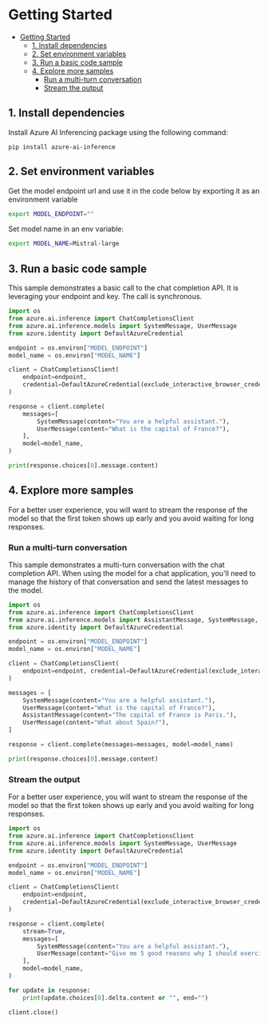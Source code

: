 

# Getting Started

- [Getting Started](#getting-started)
  - [1. Install dependencies](#1-install-dependencies)
  - [2. Set environment variables](#2-set-environment-variables)
  - [3. Run a basic code sample](#3-run-a-basic-code-sample)
  - [4. Explore more samples](#4-explore-more-samples)
    - [Run a multi-turn conversation](#run-a-multi-turn-conversation)
    - [Stream the output](#stream-the-output)

## 1. Install dependencies

Install Azure AI Inferencing package using the following command:

```
pip install azure-ai-inference
```

## 2. Set environment variables
Get the model endpoint url and use it in the code below by exporting it as an environment variable

```bash
export MODEL_ENDPOINT=""
```

Set model name in an env variable:

```bash
export MODEL_NAME=Mistral-large
```

## 3. Run a basic code sample

This sample demonstrates a basic call to the chat completion API.
It is leveraging your endpoint and key. The call is synchronous.


```python
import os
from azure.ai.inference import ChatCompletionsClient
from azure.ai.inference.models import SystemMessage, UserMessage
from azure.identity import DefaultAzureCredential

endpoint = os.environ["MODEL_ENDPOINT"]
model_name = os.environ["MODEL_NAME"]

client = ChatCompletionsClient(
    endpoint=endpoint,
    credential=DefaultAzureCredential(exclude_interactive_browser_credential=False),
)

response = client.complete(
    messages=[
        SystemMessage(content="You are a helpful assistant."),
        UserMessage(content="What is the capital of France?"),
    ],
    model=model_name,
)

print(response.choices[0].message.content)
```


## 4. Explore more samples

For a better user experience, you will want to stream the response
of the model so that the first token shows up early and you avoid waiting for long responses.


### Run a multi-turn conversation

This sample demonstrates a multi-turn conversation with the chat completion API.
When using the model for a chat application, you'll need to manage the history
of that conversation and send the latest messages to the model.


```python
import os
from azure.ai.inference import ChatCompletionsClient
from azure.ai.inference.models import AssistantMessage, SystemMessage, UserMessage
from azure.identity import DefaultAzureCredential

endpoint = os.environ["MODEL_ENDPOINT"]
model_name = os.environ["MODEL_NAME"]

client = ChatCompletionsClient(
    endpoint=endpoint, credential=DefaultAzureCredential(exclude_interactive_browser_credential=False),
)

messages = [
    SystemMessage(content="You are a helpful assistant."),
    UserMessage(content="What is the capital of France?"),
    AssistantMessage(content="The capital of France is Paris."),
    UserMessage(content="What about Spain?"),
]

response = client.complete(messages=messages, model=model_name)

print(response.choices[0].message.content)
```


### Stream the output

For a better user experience, you will want to stream the response
of the model so that the first token shows up early and you avoid waiting for long responses.


```python
import os
from azure.ai.inference import ChatCompletionsClient
from azure.ai.inference.models import SystemMessage, UserMessage
from azure.identity import DefaultAzureCredential

endpoint = os.environ["MODEL_ENDPOINT"]
model_name = os.environ["MODEL_NAME"]

client = ChatCompletionsClient(
    endpoint=endpoint,
    credential=DefaultAzureCredential(exclude_interactive_browser_credential=False),
)

response = client.complete(
    stream=True,
    messages=[
        SystemMessage(content="You are a helpful assistant."),
        UserMessage(content="Give me 5 good reasons why I should exercise every day."),
    ],
    model=model_name,
)

for update in response:
    print(update.choices[0].delta.content or "", end="")

client.close()
```

